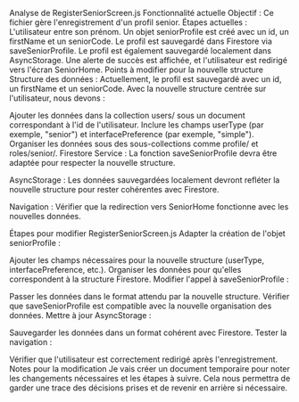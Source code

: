 Analyse de RegisterSeniorScreen.js
Fonctionnalité actuelle
Objectif : Ce fichier gère l'enregistrement d'un profil senior.
Étapes actuelles :
L'utilisateur entre son prénom.
Un objet seniorProfile est créé avec un id, un firstName et un seniorCode.
Le profil est sauvegardé dans Firestore via saveSeniorProfile.
Le profil est également sauvegardé localement dans AsyncStorage.
Une alerte de succès est affichée, et l'utilisateur est redirigé vers l'écran SeniorHome.
Points à modifier pour la nouvelle structure
Structure des données : Actuellement, le profil est sauvegardé avec un id, un firstName et un seniorCode. Avec la nouvelle structure centrée sur l'utilisateur, nous devons :

Ajouter les données dans la collection users/ sous un document correspondant à l'id de l'utilisateur.
Inclure les champs userType (par exemple, "senior") et interfacePreference (par exemple, "simple").
Organiser les données sous des sous-collections comme profile/ et roles/senior/.
Firestore Service : La fonction saveSeniorProfile devra être adaptée pour respecter la nouvelle structure.

AsyncStorage : Les données sauvegardées localement devront refléter la nouvelle structure pour rester cohérentes avec Firestore.

Navigation : Vérifier que la redirection vers SeniorHome fonctionne avec les nouvelles données.

Étapes pour modifier RegisterSeniorScreen.js
Adapter la création de l'objet seniorProfile :

Ajouter les champs nécessaires pour la nouvelle structure (userType, interfacePreference, etc.).
Organiser les données pour qu'elles correspondent à la structure Firestore.
Modifier l'appel à saveSeniorProfile :

Passer les données dans le format attendu par la nouvelle structure.
Vérifier que saveSeniorProfile est compatible avec la nouvelle organisation des données.
Mettre à jour AsyncStorage :

Sauvegarder les données dans un format cohérent avec Firestore.
Tester la navigation :

Vérifier que l'utilisateur est correctement redirigé après l'enregistrement.
Notes pour la modification
Je vais créer un document temporaire pour noter les changements nécessaires et les étapes à suivre. Cela nous permettra de garder une trace des décisions prises et de revenir en arrière si nécessaire.
